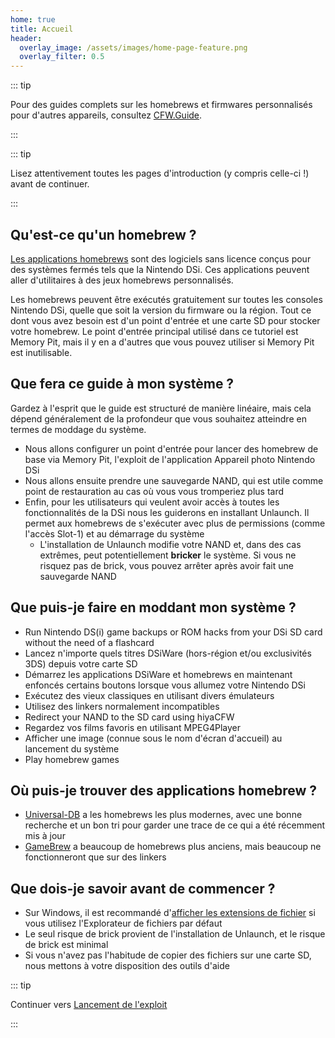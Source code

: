 ```yaml
---
home: true
title: Accueil
header:
  overlay_image: /assets/images/home-page-feature.png
  overlay_filter: 0.5
---
```


::: tip

Pour des guides complets sur les homebrews et firmwares personnalisés pour d'autres appareils, consultez [CFW.Guide](https://cfw.guide/).

:::

::: tip

Lisez attentivement toutes les pages d'introduction (y compris celle-ci !) avant de continuer.

:::

## Qu'est-ce qu'un homebrew ?

[Les applications homebrews](https://fr.wikipedia.org/wiki/Homebrew_(jeu_vidéo)) sont des logiciels sans licence conçus pour des systèmes fermés tels que la Nintendo DSi. Ces applications peuvent aller d'utilitaires à des jeux homebrews personnalisés.

Les homebrews peuvent être exécutés gratuitement sur toutes les consoles Nintendo DSi, quelle que soit la version du firmware ou la région. Tout ce dont vous avez besoin est d'un point d'entrée et une carte SD pour stocker votre homebrew. Le point d'entrée principal utilisé dans ce tutoriel est Memory Pit, mais il y en a d'autres que vous pouvez utiliser si Memory Pit est inutilisable.

## Que fera ce guide à mon système ?

Gardez à l'esprit que le guide est structuré de manière linéaire, mais cela dépend généralement de la profondeur que vous souhaitez atteindre en termes de moddage du système.

- Nous allons configurer un point d'entrée pour lancer des homebrew de base via Memory Pit, l'exploit de l'application Appareil photo Nintendo DSi
- Nous allons ensuite prendre une sauvegarde NAND, qui est utile comme point de restauration au cas où vous vous tromperiez plus tard
- Enfin, pour les utilisateurs qui veulent avoir accès à toutes les fonctionnalités de la DSi nous les guiderons en installant Unlaunch. Il permet aux homebrews de s'exécuter avec plus de permissions (comme l'accès Slot-1) et au démarrage du système
   - L'installation de Unlaunch modifie votre NAND et, dans des cas extrêmes, peut potentiellement **bricker** le système. Si vous ne risquez pas de brick, vous pouvez arrêter après avoir fait une sauvegarde NAND

## Que puis-je faire en moddant mon système ?

- Run Nintendo DS(i) game backups or ROM hacks from your DSi SD card without the need of a flashcard
- Lancez n'importe quels titres DSiWare (hors-région et/ou exclusivités 3DS) depuis votre carte SD
- Démarrez les applications DSiWare et homebrews en maintenant enfoncés certains boutons lorsque vous allumez votre Nintendo DSi
- Exécutez des vieux classiques en utilisant divers émulateurs
- Utilisez des linkers normalement incompatibles
- Redirect your NAND to the SD card using hiyaCFW
- Regardez vos films favoris en utilisant MPEG4Player
- Afficher une image (connue sous le nom d'écran d'accueil) au lancement du système
- Play homebrew games

## Où puis-je trouver des applications homebrew ?

- [Universal-DB](https://db.universal-team.net/ds) a les homebrews les plus modernes, avec une bonne recherche et un bon tri pour garder une trace de ce qui a été récemment mis à jour
- [GameBrew](https://www.gamebrew.org/wiki/List_of_all_DS_homebrew) a beaucoup de homebrews plus anciens, mais beaucoup ne fonctionneront que sur des linkers

## Que dois-je savoir avant de commencer ?

- Sur Windows, il est recommandé d'[afficher les extensions de fichier](file-extensions-%28windows%29) si vous utilisez l'Explorateur de fichiers par défaut
- Le seul risque de brick provient de l'installation de Unlaunch, et le risque de brick est minimal
- Si vous n'avez pas l'habitude de copier des fichiers sur une carte SD, nous mettons à votre disposition des outils d'aide

::: tip

Continuer vers [Lancement de l'exploit](launching-the-exploit)

:::
